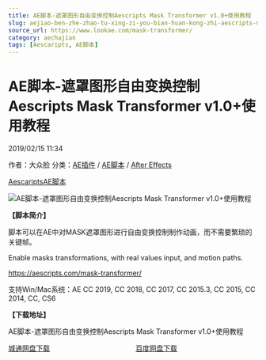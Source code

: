 ```yaml
---
title: AE脚本-遮罩图形自由变换控制Aescripts Mask Transformer v1.0+使用教程
slug: aejiao-ben-zhe-zhao-tu-xing-zi-you-bian-huan-kong-zhi-aescripts-mask-transformer-v1-0-shi-yong-jiao-cheng
source_url: https://www.lookae.com/mask-transformer/
category: aechajian
tags: [Aescaripts, AE脚本]
---
```

# AE脚本-遮罩图形自由变换控制Aescripts Mask Transformer v1.0+使用教程

2019/02/15 11:34

作者：大众脸
分类：[AE插件](https://www.lookae.com/after-effects/aechajian/) / [AE脚本](https://www.lookae.com/after-effects/aescripts/) / [After Effects](https://www.lookae.com/after-effects/)

[Aescaripts](https://www.lookae.com/tag/aescaripts/)[AE脚本](https://www.lookae.com/tag/ae%e8%84%9a%e6%9c%ac/)

![AE脚本-遮罩图形自由变换控制Aescripts Mask Transformer v1.0+使用教程](https://www.lookae.com/wp-content/uploads/2019/02/Mask-Transformer-.jpg "AE脚本-遮罩图形自由变换控制Aescripts Mask Transformer v1.0+使用教程-LookAE.com")

**【脚本简介】**

脚本可以在AE中对MASK遮罩图形进行自由变换控制制作动画，而不需要繁琐的关键帧。

Enable masks transformations, with real values input, and motion paths.

https://aescripts.com/mask-transformer/

支持Win/Mac系统：AE CC 2019, CC 2018, CC 2017, CC 2015.3, CC 2015, CC 2014, CC, CS6

**【下载地址】**

AE脚本-遮罩图形自由变换控制Aescripts Mask Transformer v1.0+使用教程

[城通网盘下载](https://lookae.ctfile.com/fs/680462-336688899)                                            [百度网盘下载](https://pan.baidu.com/s/1yorzt1jFA1-rLtlj-N3DPw)
